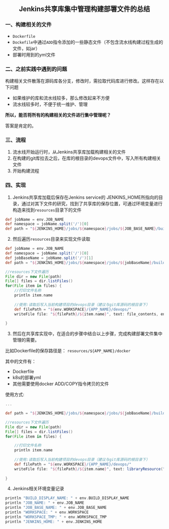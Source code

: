 ## <center>Jenkins共享库集中管理构建部署文件的总结</center>

### 一、构建相关的文件

- `Dockerfile`
- `Dockefile`中通过`ADD`指令添加的一些静态文件（不包含流水线构建过程生成的文件，如jar）
- 部署时用到的yml文件

### 二、之前实践中遇到的问题

构建相关文件散落在源码库各分支，修改时，需拉取代码库进行修改。这样存在以下问题

- 如果维护的库和流水线较多，那么修改起来不方便
- 流水线较多时，不便于统一维护、管理

**所以，能否将所有的构建相关的文件进行集中管理呢？**

答案是肯定的。

### 三、流程

1. 流水线开始运行时，从Jenkins共享库加载构建相关的文件
2. 在构建的git库拉去之后，在库的根目录的devops文件中，写入所有构建相关文件
3. 开始构建流程

### 四、实现

1. Jenkins共享库加载后保存在Jenkins service的 JENKINS_HOME所指向的目录，通过对其下文件的研究，找到了共享库的保存位置，可通过环境变量进行构造来找到`resources`目录下的文件

```groovy
def jobName = env.JOB_NAME
def namespace = jobName.split('/')[0]
def path = "${JENKINS_HOME}/jobs/${namespace}/jobs/${JOB_BASE_NAME}/builds/${BUILD_NUMBER}/libs/jenkins-shared-lib/resources/"
```

2. 然后遍历`resources`目录来实现文件读取

```groovy
def jobName = env.JOB_NAME
def namespace = jobName.split('/')[0]
def jobBaseName = jobName.split('/')[1] 
def path = "${JENKINS_HOME}/jobs/${namespace}/jobs/${jobBaseName}/builds/${BUILD_NUMBER}/libs/jenkins-shared-lib/resources/"

//resources下文件遍历
File dir = new File(path)
File[] files = dir.listFiles()
for(File item in files) {
    //打印文件名称
    println item.name
    
    //使用:读取后写入当前构建项目的devops目录（建议与git库源码的根目录下）
    def filePath = "${env.WORKSPACE}/{APP_NAME}/devops/"
    writeFile file: "${filePath}/${item.name}", text: file_contents, encoding: "UTF-8"
    
}
```

3. 然后在共享库实现中，在适合的步骤中结合以上步骤，完成构建部署文件集中管理的需要。

比如Dockerfile的保存路径是：
`resources/${APP_NAME}/docker`

其中的文件有：
- Dockerfile
- k8s的部署yml
-   其他需要使用docker ADD/COPY指令拷贝的文件

使用方式:

```groovy
...

def path = "${JENKINS_HOME}/jobs/${namespace}/jobs/${jobBaseName}/builds/${BUILD_NUMBER}/libs/jenkins-shared-lib/resources/${APP_NAME}/docker/"

//resources下文件遍历
File dir = new File(path)
File[] files = dir.listFiles()
for(File item in files) {

    //打印文件名称
    println item.name
    
    //使用:读取后写入当前构建项目的devops目录（建议与git库源码的根目录下）
    def filePath = "${env.WORKSPACE}/{APP_NAME}/devops/"
    writeFile file: "${filePath}/${item.name}", text: libraryResource("${APP_NAME}/docker/${item.name}"), encoding: "UTF-8"
    
}
```

4. Jenkins相关环境变量记录

```groovy
println "BUILD_DISPLAY_NAME: " + env.BUILD_DISPLAY_NAME
println "JOB_NAME: " + env.JOB_NAME
println "JOB_BASE_NAME: " + env.JOB_BASE_NAME
println "WORKSPACE: " + env.WORKSPACE
println "WORKSPACE_TMP: " + env.WORKSPACE_TMP
println "JENKINS_HOME: " + env.JENKINS_HOME
```

